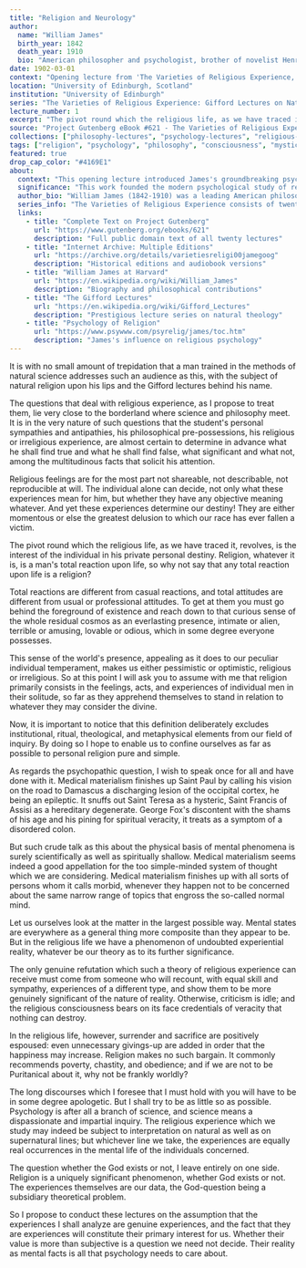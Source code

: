 ```yaml
---
title: "Religion and Neurology"
author:
  name: "William James"
  birth_year: 1842
  death_year: 1910
  bio: "American philosopher and psychologist, brother of novelist Henry James, often called the father of American psychology"
date: 1902-03-01
context: "Opening lecture from 'The Varieties of Religious Experience,' the famous Gifford Lectures delivered at University of Edinburgh 1901-1902"
location: "University of Edinburgh, Scotland"
institution: "University of Edinburgh"
series: "The Varieties of Religious Experience: Gifford Lectures on Natural Religion"
lecture_number: 1
excerpt: "The pivot round which the religious life, as we have traced it, revolves, is the interest of the individual in his private personal destiny."
source: "Project Gutenberg eBook #621 - The Varieties of Religious Experience (Public Domain)"
collections: ["philosophy-lectures", "psychology-lectures", "religious-studies"]
tags: ["religion", "psychology", "philosophy", "consciousness", "mysticism", "human-nature"]
featured: true
drop_cap_color: "#4169E1"
about:
  context: "This opening lecture introduced James's groundbreaking psychological study of religious experience, delivered as the prestigious Gifford Lectures at Edinburgh University in 1901-1902. It established the scientific study of religious consciousness."
  significance: "This work founded the modern psychological study of religion and established James as a major figure in both psychology and philosophy. It remains a cornerstone text in religious studies, influencing fields from psychology to anthropology for over 120 years."
  author_bio: "William James (1842-1910) was a leading American philosopher and psychologist, often called the 'Father of American Psychology.' Brother of novelist Henry James, he helped establish psychology as a scientific discipline and developed the philosophical school of pragmatism."
  series_info: "The Varieties of Religious Experience consists of twenty Gifford Lectures delivered over 1901-1902, examining the psychology of individual religious experiences across cultures and traditions. The complete work was published in 1902 and has never been out of print."
  links:
    - title: "Complete Text on Project Gutenberg"
      url: "https://www.gutenberg.org/ebooks/621"
      description: "Full public domain text of all twenty lectures"
    - title: "Internet Archive: Multiple Editions"
      url: "https://archive.org/details/varietiesreligi00jamegoog"
      description: "Historical editions and audiobook versions"
    - title: "William James at Harvard"
      url: "https://en.wikipedia.org/wiki/William_James"
      description: "Biography and philosophical contributions"
    - title: "The Gifford Lectures"
      url: "https://en.wikipedia.org/wiki/Gifford_Lectures"
      description: "Prestigious lecture series on natural theology"
    - title: "Psychology of Religion"
      url: "https://www.psywww.com/psyrelig/james/toc.htm"
      description: "James's influence on religious psychology"
---
```


It is with no small amount of trepidation that a man trained in the methods of natural science addresses such an audience as this, with the subject of natural religion upon his lips and the Gifford lectures behind his name.

The questions that deal with religious experience, as I propose to treat them, lie very close to the borderland where science and philosophy meet. It is in the very nature of such questions that the student's personal sympathies and antipathies, his philosophical pre-possessions, his religious or irreligious experience, are almost certain to determine in advance what he shall find true and what he shall find false, what significant and what not, among the multitudinous facts that solicit his attention.

Religious feelings are for the most part not shareable, not describable, not reproducible at will. The individual alone can decide, not only what these experiences mean for him, but whether they have any objective meaning whatever. And yet these experiences determine our destiny! They are either momentous or else the greatest delusion to which our race has ever fallen a victim.

The pivot round which the religious life, as we have traced it, revolves, is the interest of the individual in his private personal destiny. Religion, whatever it is, is a man's total reaction upon life, so why not say that any total reaction upon life is a religion?

Total reactions are different from casual reactions, and total attitudes are different from usual or professional attitudes. To get at them you must go behind the foreground of existence and reach down to that curious sense of the whole residual cosmos as an everlasting presence, intimate or alien, terrible or amusing, lovable or odious, which in some degree everyone possesses.

This sense of the world's presence, appealing as it does to our peculiar individual temperament, makes us either pessimistic or optimistic, religious or irreligious. So at this point I will ask you to assume with me that religion primarily consists in the feelings, acts, and experiences of individual men in their solitude, so far as they apprehend themselves to stand in relation to whatever they may consider the divine.

Now, it is important to notice that this definition deliberately excludes institutional, ritual, theological, and metaphysical elements from our field of inquiry. By doing so I hope to enable us to confine ourselves as far as possible to personal religion pure and simple.

As regards the psychopathic question, I wish to speak once for all and have done with it. Medical materialism finishes up Saint Paul by calling his vision on the road to Damascus a discharging lesion of the occipital cortex, he being an epileptic. It snuffs out Saint Teresa as a hysteric, Saint Francis of Assisi as a hereditary degenerate. George Fox's discontent with the shams of his age and his pining for spiritual veracity, it treats as a symptom of a disordered colon.

But such crude talk as this about the physical basis of mental phenomena is surely scientifically as well as spiritually shallow. Medical materialism seems indeed a good appellation for the too simple-minded system of thought which we are considering. Medical materialism finishes up with all sorts of persons whom it calls morbid, whenever they happen not to be concerned about the same narrow range of topics that engross the so-called normal mind.

Let us ourselves look at the matter in the largest possible way. Mental states are everywhere as a general thing more composite than they appear to be. But in the religious life we have a phenomenon of undoubted experiential reality, whatever be our theory as to its further significance.

The only genuine refutation which such a theory of religious experience can receive must come from someone who will recount, with equal skill and sympathy, experiences of a different type, and show them to be more genuinely significant of the nature of reality. Otherwise, criticism is idle; and the religious consciousness bears on its face credentials of veracity that nothing can destroy.

In the religious life, however, surrender and sacrifice are positively espoused: even unnecessary givings-up are added in order that the happiness may increase. Religion makes no such bargain. It commonly recommends poverty, chastity, and obedience; and if we are not to be Puritanical about it, why not be frankly worldly?

The long discourses which I foresee that I must hold with you will have to be in some degree apologetic. But I shall try to be as little so as possible. Psychology is after all a branch of science, and science means a dispassionate and impartial inquiry. The religious experience which we study may indeed be subject to interpretation on natural as well as on supernatural lines; but whichever line we take, the experiences are equally real occurrences in the mental life of the individuals concerned.

The question whether the God exists or not, I leave entirely on one side. Religion is a uniquely significant phenomenon, whether God exists or not. The experiences themselves are our data, the God-question being a subsidiary theoretical problem.

So I propose to conduct these lectures on the assumption that the experiences I shall analyze are genuine experiences, and the fact that they are experiences will constitute their primary interest for us. Whether their value is more than subjective is a question we need not decide. Their reality as mental facts is all that psychology needs to care about.